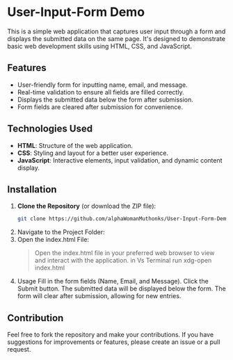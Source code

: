 # User-Input-Form Demo
This is a simple web application that captures user input through a form and displays the submitted data on the same page. It's designed to demonstrate basic web development skills using HTML, CSS, and JavaScript.

## Features

- User-friendly form for inputting name, email, and message.
- Real-time validation to ensure all fields are filled correctly.
- Displays the submitted data below the form after submission.
- Form fields are cleared after submission for convenience.

## Technologies Used

- **HTML**: Structure of the web application.
- **CSS**: Styling and layout for a better user experience.
- **JavaScript**: Interactive elements, input validation, and dynamic content display.

## Installation

1. **Clone the Repository** (or download the ZIP file):
   ```bash
   git clone https://github.com/alphaWomanMuthonks/User-Input-Form-Demo
2. Navigate to the Project Folder:
3. Open the index.html File:
   > Open the index.html file in your preferred web browser to view and interact with the application. in Vs Terminal run xdg-open index.html
4. Usage
    Fill in the form fields (Name, Email, and Message).
    Click the Submit button.
    The submitted data will be displayed below the form.
    The form will clear after submission, allowing for new entries.
   
## Contribution
   Feel free to fork the repository and make your contributions. If you have suggestions for improvements or features, please create an issue or a pull request.
